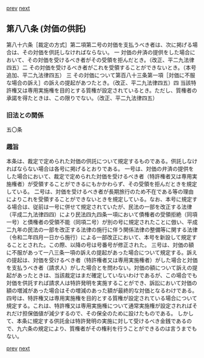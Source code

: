 [prev](/specific/markdowns/特許法/115_Mp-Ch_4-Se_1-At_87.md)
[next](/specific/markdowns/特許法/117_Mp-Ch_4-Se_1-At_89.md)
## 第八八条 (対価の供託)
第八十六条［裁定の方式］第二項第二号の対価を支払うべき者は、次に掲げる場合は、その対価を供託しなければならない。
一 対価の弁済の提供をした場合において、その対価を受けるべき者がその受領を拒んだとき。（改正、平二九法律四五）二 その対価を受けるべき者がこれを受領することができないとき。（本号追加、平二九法律四五）
三 その対価について第百八十三条第一項［対価に不服な場合の訴え］の訴えの提起があつたとき。（改正、平二九法律四五）四 当該特許権又は専用実施権を目的とする質権が設定されているとき。ただし、質権者の承諾を得たときは、この限りでない。（改正、平二九法律四五）

### 旧法との関係
五〇条

### 趣旨
本条は、裁定で定められた対価の供託について規定するものである。供託しなければならない場合は各号に掲げるとおりである。
一号は、対価の弁済の提供をした場合において、裁定で定められた対価を受けるべき者（特許権者又は専用実施権者）が受領することができるにもかかわらず、その受領を拒んだときを規定している。
二号は、対価を受けるべき者が長期旅行のため不在である等の理由によりこれを受領することができないときを規定している。なお、本号に規定する場合は、従前は一号に併せて規定されていたが、民法の一部を改正する法律（平成二九法律四四）により民法四九四条一項において債権者の受領拒絶（同項一号）と債権者の受領不能（同項二号）が別の号に規定されたことに倣い、平成二九年の民法の一部を改正する法律の施行に伴う関係法律の整備等に関する法律（令和二年四月一日から施行）による一部改正において、本号を新設して規定することとされた。この際、以降の号は号番号が修正された。
三号は、対価の額に不服があって一八三条一項の訴えの提起があった場合について規定する。訴えの提起は、対価を受けるべき者（特許権者又は専用実施権者）がした場合と対価を支払うべき者（請求人）がした場合とを問わない。対価の額について訴えの提起があったときは、当該裁定はまだ確定していないわけであるが、この場合でも対価を供託すれば請求人は特許発明を実施することができ、訴訟において対価の額の増減があった場合はその増減のあった額が最終的な対価となるわけである。
四号は、特許権又は専用実施権を目的とする質権が設定されている場合について規定する。これは、特許権又は専用実施権について通常実施権が設定されればそれだけ担保価値が減少するので、その保全のために設けたものである。
しかして、本条に規定する供託金は特許発明の実施に対して受けるべき金銭であるので、九六条の規定により、質権者がその権利を行うことができるのは言うまでもない。

[prev](/specific/markdowns/特許法/115_Mp-Ch_4-Se_1-At_87.md)
[next](/specific/markdowns/特許法/117_Mp-Ch_4-Se_1-At_89.md)